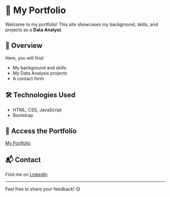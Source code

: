 # 🎨 My Portfolio

Welcome to my portfolio!
This site showcases my background, skills, and projects as a **Data Analyst**.

## 🚀 Overview

Here, you will find:
- My background and skills
- My Data Analysis projects
- A contact form

## 🛠️ Technologies Used

- HTML, CSS, JavaScript
- Bootstrap 

## 🔗 Access the Portfolio

[My Portfolio](https://driixdata.github.io/)

## 📬 Contact

Find me on [LinkedIn](https://www.linkedin.com/in/c3dr1c/) 

---

Feel free to share your feedback! 😊

